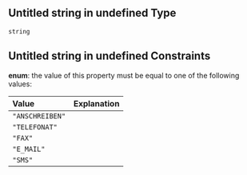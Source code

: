 ## Untitled string in undefined Type

`string`

## Untitled string in undefined Constraints

**enum**: the value of this property must be equal to one of the following values:

| Value           | Explanation |
| :-------------- | :---------- |
| `"ANSCHREIBEN"` |             |
| `"TELEFONAT"`   |             |
| `"FAX"`         |             |
| `"E_MAIL"`      |             |
| `"SMS"`         |             |
